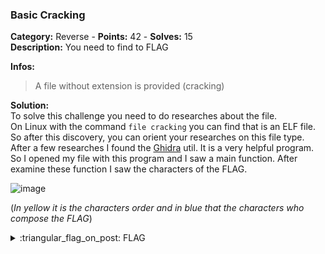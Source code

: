 ### Basic Cracking
**Category:** Reverse - **Points:** 42 - **Solves:** 15  
**Description:** You need to find to FLAG

**Infos:**
> A file without extension is provided (cracking)

**Solution:**  
To solve this challenge you need to do researches about the file.  
On Linux with the command `file cracking` you can find that is an ELF file.  
So after this discovery, you can orient your researches on this file type.  
After a few researches I found the [Ghidra](https://ghidra-sre.org/) util. It is a very helpful program.  
So I opened my file with this program and I saw a main function. After examine these function I saw the characters of the FLAG.  

![image](https://user-images.githubusercontent.com/90919471/133922011-d87e3c8b-b3fe-4844-a701-b2f133c9723d.png)

(*In yellow it is the characters order and in blue that the characters who compose the FLAG*)  

<details>
  <summary>:triangular_flag_on_post: FLAG</summary>

  ```
  DVC{CrAckInG_Is_HaRd}
  ```
</details>

